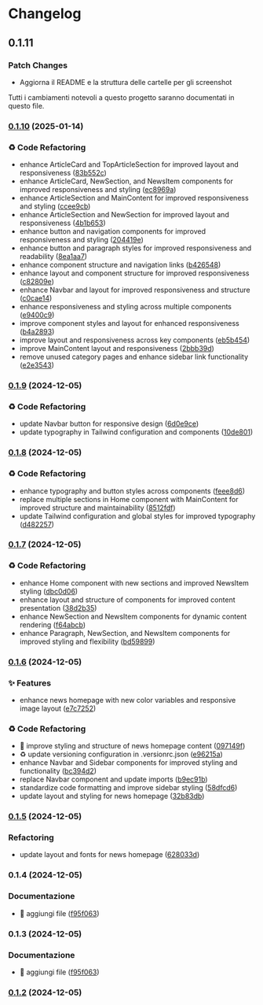 # Changelog

## 0.1.11

### Patch Changes

- Aggiorna il README e la struttura delle cartelle per gli screenshot

Tutti i cambiamenti notevoli a questo progetto saranno documentati in questo file.

### [0.1.10](https://github.com/Smailen5/Frontend-Mentor-Challenge---/compare/news-homepage@0.1.9...news-homepage@0.1.10) (2025-01-14)

### ♻️ Code Refactoring

- enhance ArticleCard and TopArticleSection for improved layout and responsiveness ([83b552c](https://github.com/Smailen5/Frontend-Mentor-Challenge---/commit/83b552c89e1945a363c916342a1102b000535f8e))
- enhance ArticleCard, NewSection, and NewsItem components for improved responsiveness and styling ([ec8969a](https://github.com/Smailen5/Frontend-Mentor-Challenge---/commit/ec8969a1d2883c8f2f60de6d3ab7276e90143e6f))
- enhance ArticleSection and MainContent for improved responsiveness and styling ([ccee9cb](https://github.com/Smailen5/Frontend-Mentor-Challenge---/commit/ccee9cb80c3cc4525b4abae9a042762e1b1d6106))
- enhance ArticleSection and NewSection for improved layout and responsiveness ([4b1b653](https://github.com/Smailen5/Frontend-Mentor-Challenge---/commit/4b1b653f18123e32cfda4e849380603772c11a1e))
- enhance button and navigation components for improved responsiveness and styling ([204419e](https://github.com/Smailen5/Frontend-Mentor-Challenge---/commit/204419eb14e1bd51af2779c4cc99ae7b1cc2f147))
- enhance button and paragraph styles for improved responsiveness and readability ([8ea1aa7](https://github.com/Smailen5/Frontend-Mentor-Challenge---/commit/8ea1aa726f8167cb2969bdd5967f7e4029e4b4bb))
- enhance component structure and navigation links ([b426548](https://github.com/Smailen5/Frontend-Mentor-Challenge---/commit/b4265488997df88b4f332375a2f7da953e287df9))
- enhance layout and component structure for improved responsiveness ([c82809e](https://github.com/Smailen5/Frontend-Mentor-Challenge---/commit/c82809e4b8f6a2e5ae2ab12a6a91e85d2ce4cedc))
- enhance Navbar and layout for improved responsiveness and structure ([c0cae14](https://github.com/Smailen5/Frontend-Mentor-Challenge---/commit/c0cae14b233cac05145e4f2d9b9967afbebc784c))
- enhance responsiveness and styling across multiple components ([e9400c9](https://github.com/Smailen5/Frontend-Mentor-Challenge---/commit/e9400c9ab1aace28a62baa14a37534ff002f8256))
- improve component styles and layout for enhanced responsiveness ([b4a2893](https://github.com/Smailen5/Frontend-Mentor-Challenge---/commit/b4a2893d1e30ed6a4281b2a577647bc4f939efe6))
- improve layout and responsiveness across key components ([eb5b454](https://github.com/Smailen5/Frontend-Mentor-Challenge---/commit/eb5b454058f695aa4a33eab0116c2e6437e3940d))
- improve MainContent layout and responsiveness ([2bbb39d](https://github.com/Smailen5/Frontend-Mentor-Challenge---/commit/2bbb39de26aba1a486808dd4f6689363bb8da8eb))
- remove unused category pages and enhance sidebar link functionality ([e2e3543](https://github.com/Smailen5/Frontend-Mentor-Challenge---/commit/e2e35433f87ece706e9c30bca8ce919ff628da72))

### [0.1.9](https://github.com/Smailen5/Frontend-Mentor-Challenge---/compare/news-homepage@0.1.8...news-homepage@0.1.9) (2024-12-05)

### ♻️ Code Refactoring

- update Navbar button for responsive design ([6d0e9ce](https://github.com/Smailen5/Frontend-Mentor-Challenge---/commit/6d0e9cef7e20ed28d070986f48ce3471b3d206d7))
- update typography in Tailwind configuration and components ([10de801](https://github.com/Smailen5/Frontend-Mentor-Challenge---/commit/10de801851971895fee81d24a2d0addeb65b326e))

### [0.1.8](https://github.com/Smailen5/Frontend-Mentor-Challenge---/compare/news-homepage@0.1.7...news-homepage@0.1.8) (2024-12-05)

### ♻️ Code Refactoring

- enhance typography and button styles across components ([feee8d6](https://github.com/Smailen5/Frontend-Mentor-Challenge---/commit/feee8d6c57e721fc7ceb6fdb3b1536bbf5251c44))
- replace multiple sections in Home component with MainContent for improved structure and maintainability ([8512fdf](https://github.com/Smailen5/Frontend-Mentor-Challenge---/commit/8512fdf9ad702724b6a0a75f63ca1d020925a6f5))
- update Tailwind configuration and global styles for improved typography ([d482257](https://github.com/Smailen5/Frontend-Mentor-Challenge---/commit/d482257afbc63569126d17cd264c0efa1e75bcb5))

### [0.1.7](https://github.com/Smailen5/Frontend-Mentor-Challenge---/compare/news-homepage@0.1.6...news-homepage@0.1.7) (2024-12-05)

### ♻️ Code Refactoring

- enhance Home component with new sections and improved NewsItem styling ([dbc0d06](https://github.com/Smailen5/Frontend-Mentor-Challenge---/commit/dbc0d06e703209ba5ffcd549bbb0e2959af25eb2))
- enhance layout and structure of components for improved content presentation ([38d2b35](https://github.com/Smailen5/Frontend-Mentor-Challenge---/commit/38d2b3576df45d1929a8ff6a5a1915ff3680583d))
- enhance NewSection and NewsItem components for dynamic content rendering ([f64abcb](https://github.com/Smailen5/Frontend-Mentor-Challenge---/commit/f64abcbd818d5ee4d5c24bb746ba063b9333a5bd))
- enhance Paragraph, NewSection, and NewsItem components for improved styling and flexibility ([bd59899](https://github.com/Smailen5/Frontend-Mentor-Challenge---/commit/bd59899479b32a162a5ef26bb94231cd272d2750))

### [0.1.6](https://github.com/Smailen5/Frontend-Mentor-Challenge---/compare/news-homepage@0.1.5...news-homepage@0.1.6) (2024-12-05)

### ✨ Features

- enhance news homepage with new color variables and responsive image layout ([e7c7252](https://github.com/Smailen5/Frontend-Mentor-Challenge---/commit/e7c725243df479beca2934e5138b21d9b3772d8f))

### ♻️ Code Refactoring

- :lipstick: improve styling and structure of news homepage content ([097149f](https://github.com/Smailen5/Frontend-Mentor-Challenge---/commit/097149f0c22e7eb9e6a0f9cfa56760154e525780))
- :recycle: update versioning configuration in .versionrc.json ([e96215a](https://github.com/Smailen5/Frontend-Mentor-Challenge---/commit/e96215a590c5844e5651200427a51431721a1a0f))
- enhance Navbar and Sidebar components for improved styling and functionality ([bc394d2](https://github.com/Smailen5/Frontend-Mentor-Challenge---/commit/bc394d29392d7bc60662bb8812cd015a944f6d58))
- replace Navbar component and update imports ([b9ec91b](https://github.com/Smailen5/Frontend-Mentor-Challenge---/commit/b9ec91b5ff9de90069a45097f9864088992f1300))
- standardize code formatting and improve sidebar styling ([58dfcd6](https://github.com/Smailen5/Frontend-Mentor-Challenge---/commit/58dfcd696f07e85cb583a11a8399e0fa85099eb3))
- update layout and styling for news homepage ([32b83db](https://github.com/Smailen5/Frontend-Mentor-Challenge---/commit/32b83db64ee62684135efdfdccbd479e088b011e))

### [0.1.5](https://github.com/Smailen5/Frontend-Mentor-Challenge---/compare/news-homepage@0.1.4...news-homepage@0.1.5) (2024-12-05)

### Refactoring

- update layout and fonts for news homepage ([628033d](https://github.com/Smailen5/Frontend-Mentor-Challenge---/commit/628033db8861909e5efe4195c125057c547aaa00))

### 0.1.4 (2024-12-05)

### Documentazione

- :tada: aggiungi file ([f95f063](https://github.com/Smailen5/Frontend-Mentor-Challenge---/commit/f95f063cfb16c1fe5297386ae66d19402383aed1))

### 0.1.3 (2024-12-05)

### Documentazione

- :tada: aggiungi file ([f95f063](https://github.com/Smailen5/Frontend-Mentor-Challenge---/commit/f95f063cfb16c1fe5297386ae66d19402383aed1))

### [0.1.2](https://github.com/Smailen5/Frontend-Mentor-Challenge---/compare/v0.1.1...v0.1.2) (2024-12-05)
